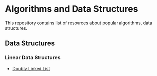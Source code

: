 # Algorithms and Data Structures

This repository contains list of resources about popular algorithms, data structures.

## Data Structures

### Linear Data Structures

* [Doubly Linked List](./data-structures/linear-data-structures/doubly-linked-list/)
